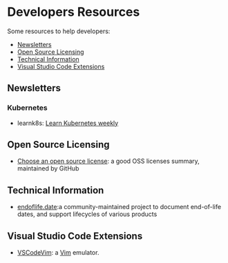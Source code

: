 # Developers Resources

Some resources to help developers:

- [Newsletters](#newsletters)
- [Open Source Licensing](#open-source-licensing)
- [Technical Information](#technical-information)
- [Visual Studio Code Extensions](#visual-studio-code-extensions)

## Newsletters

### Kubernetes

- learnk8s: [Learn Kubernetes weekly](https://learnk8s.io/learn-kubernetes-weekly)

## Open Source Licensing

- [Choose an open source license](https://choosealicense.com/licenses/): a good OSS licenses summary, maintained by GitHub

## Technical Information

- [endoflife.date](https://endoflife.date):a community-maintained project to document end-of-life dates, and support lifecycles of various products

## Visual Studio Code Extensions

- [VSCodeVim](https://github.com/VSCodeVim/Vim): a [Vim](https://www.vim.org) emulator.
